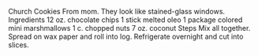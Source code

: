 Church Cookies
From mom. They look like stained-glass windows.
Ingredients
12 oz. chocolate chips
1 stick melted oleo
1 package colored mini marshmallows
1 c. chopped nuts
7 oz. coconut
Steps
Mix all together. Spread on wax paper and roll into log. Refrigerate overnight and cut into slices.
